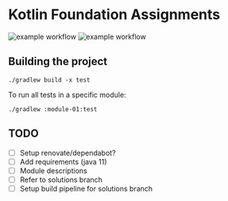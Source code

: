 # Kotlin Foundation Assignments

![example workflow](https://github.com/fresh-minds/kotlin-foundation-assignments/actions/workflows/build-main.yml/badge.svg)
![example workflow](https://github.com/fresh-minds/kotlin-foundation-assignments/actions/workflows/build-and-test-solutions.yml/badge.svg)



## Building the project
`./gradlew build -x test`

To run all tests in a specific module:

`./gradlew :module-01:test`

## TODO
- [ ] Setup renovate/dependabot?
- [ ] Add requirements (java 11)
- [ ] Module descriptions
- [ ] Refer to solutions branch
- [ ] Setup build pipeline for solutions branch